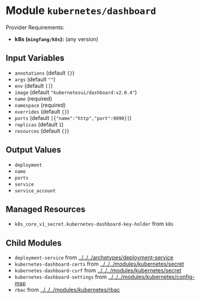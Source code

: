 
# Module `kubernetes/dashboard`

Provider Requirements:
* **k8s (`mingfang/k8s`):** (any version)

## Input Variables
* `annotations` (default `{}`)
* `args` (default `""`)
* `env` (default `[]`)
* `image` (default `"kubernetesui/dashboard:v2.0.4"`)
* `name` (required)
* `namespace` (required)
* `overrides` (default `{}`)
* `ports` (default `[{"name":"http","port":9090}]`)
* `replicas` (default `1`)
* `resources` (default `{}`)

## Output Values
* `deployment`
* `name`
* `ports`
* `service`
* `service_account`

## Managed Resources
* `k8s_core_v1_secret.kubernetes-dashboard-key-holder` from `k8s`

## Child Modules
* `deployment-service` from [../../../archetypes/deployment-service](../../../archetypes/deployment-service)
* `kubernetes-dashboard-certs` from [../../../modules/kubernetes/secret](../../../modules/kubernetes/secret)
* `kubernetes-dashboard-csrf` from [../../../modules/kubernetes/secret](../../../modules/kubernetes/secret)
* `kubernetes-dashboard-settings` from [../../../modules/kubernetes/config-map](../../../modules/kubernetes/config-map)
* `rbac` from [../../../modules/kubernetes/rbac](../../../modules/kubernetes/rbac)

